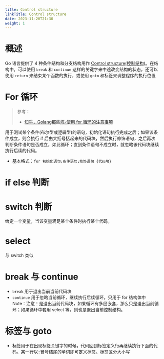 ```yaml
---
title: Control structure
linkTitle: Control structure
date: 2023-11-20T21:30
weight: 1
---
```


# 概述

Go 语言提供了 4 种条件结构和分支结构用作 [Control structure(控制结构)](docs/2.编程/计算机科学/Control%20structure.md)。在结构中，可以使用 `break` 和 `continue` 这样的关键字来中途改变结构的状态。还可以使用 `return` 来结束某个函数的执行，或使用 `goto` 和标签来调整程序的执行位置

# For 循环

> 参考：
> 
> - [知乎，Golang那些坑-使用 for 循环的注意事项](https://juejin.cn/post/7153633858309586975)

用于测试某个条件(布尔型或逻辑型)的语句，初始化语句执行完成之后；如果该条件成立，则会执行 if 后由大括号括起来的代码块，然后执行修饰语句，之后再次判断条件语句是否成立，如此循环；直到条件语句不成立时，就忽略该代码块继续执行后续的代码。

- 基本格式：`for 初始化语句;条件语句;修饰语句 {代码块}`

# if else 判断

# switch 判断

给定一个变量，当该变量满足某个条件时执行某个代码。

# select

与 switch 类似

# break 与 continue

- `break` 用于退出当前当前代码块
- `continue` 用于忽略当前循环，继续执行后续循环，只用于 for 结构体中 Note：注意！是退出当前代码块，如果循环有多层嵌套，那么只是退出当前循环；如果循环中套用 select 等，则也是退出当前控制结构。

# 标签与 goto

- 标签用于在出现标签关键字的时候，代码回到标签定义行再继续执行下面的代码。某一行以`:`冒号结尾的单词即可定义标签。标签区分大小写
